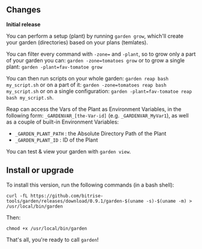 ## Changes

**Initial release**

You can perform a setup (plant) by running `garden grow`,
which'll create your garden (directories) based on your plans (temlates).

You can filter every command with `-zone=` and `-plant`, so to grow
only a part of your garden you can: `garden -zone=tomatoes grow`
or to grow a single plant: `garden -plant=fav-tomatoe grow`

You can then run scripts on your whole garden: `garden reap bash my_script.sh`
or on a part of it: `garden -zone=tomatoes reap bash my_script.sh`
or on a single configuration: `garden -plant=fav-tomatoe reap bash my_script.sh`.

Reap can access the Vars of the Plant as Environment Variables,
in the following form: `_GARDENVAR_[the-Var-id]` (e.g. `_GARDENVAR_MyVar1`),
as well as a couple of built-in Environment Variables:

* `_GARDEN_PLANT_PATH` : the Absolute Directory Path of the Plant
* `_GARDEN_PLANT_ID` : ID of the Plant

You can test & view your garden with `garden view`.


## Install or upgrade

To install this version, run the following commands (in a bash shell):

```
curl -fL https://github.com/bitrise-tools/garden/releases/download/0.9.1/garden-$(uname -s)-$(uname -m) > /usr/local/bin/garden
```

Then:

```
chmod +x /usr/local/bin/garden
```

That's all, you're ready to call `garden`!
